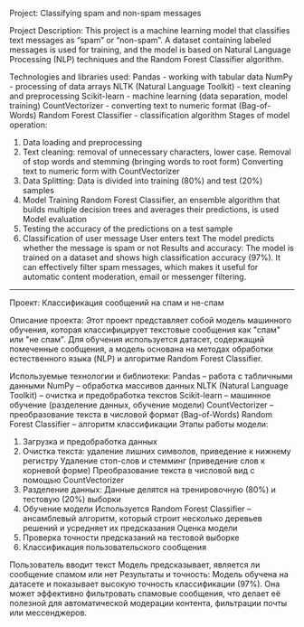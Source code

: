 Project: Classifying spam and non-spam messages

Project Description:
This project is a machine learning model that classifies text messages as “spam” or “non-spam”. A dataset containing labeled messages is used for training, and the model is based on Natural Language Processing (NLP) techniques and the Random Forest Classifier algorithm.

Technologies and libraries used:
Pandas - working with tabular data
NumPy - processing of data arrays
NLTK (Natural Language Toolkit) - text cleaning and preprocessing
Scikit-learn - machine learning (data separation, model training)
CountVectorizer - converting text to numeric format (Bag-of-Words)
Random Forest Classifier - classification algorithm
Stages of model operation:
1) Data loading and preprocessing
2) Text cleaning: removal of unnecessary characters, lower case.
Removal of stop words and stemming (bringing words to root form)
Converting text to numeric form with CountVectorizer
3) Data Splitting:
Data is divided into training (80%) and test (20%) samples
4) Model Training
Random Forest Classifier, an ensemble algorithm that builds multiple decision trees and averages their predictions, is used
Model evaluation
5) Testing the accuracy of the predictions on a test sample
6) Classification of user message
User enters text
The model predicts whether the message is spam or not
Results and accuracy:
The model is trained on a dataset and shows high classification accuracy (97%). It can effectively filter spam messages, which makes it useful for automatic content moderation, email or messenger filtering.
------------------------------------------------------------------------------------------------------------------------------------------------------------------------------------------------------------------------------------------------------------------------------------------------------------
Проект: Классификация сообщений на спам и не-спам

Описание проекта:
Этот проект представляет собой модель машинного обучения, которая классифицирует текстовые сообщения как "спам" или "не спам". Для обучения используется датасет, содержащий помеченные сообщения, а модель основана на методах обработки естественного языка (NLP) и алгоритме Random Forest Classifier.

Используемые технологии и библиотеки:
Pandas – работа с табличными данными
NumPy – обработка массивов данных
NLTK (Natural Language Toolkit) – очистка и предобработка текстов
Scikit-learn – машинное обучение (разделение данных, обучение модели)
CountVectorizer – преобразование текста в числовой формат (Bag-of-Words)
Random Forest Classifier – алгоритм классификации
Этапы работы модели:
1) Загрузка и предобработка данных
2) Очистка текста: удаление лишних символов, приведение к нижнему регистру
Удаление стоп-слов и стемминг (приведение слов к корневой форме)
Преобразование текста в числовой вид с помощью CountVectorizer
3) Разделение данных:
Данные делятся на тренировочную (80%) и тестовую (20%) выборки
4) Обучение модели
Используется Random Forest Classifier – ансамблевый алгоритм, который строит несколько деревьев решений и усредняет их предсказания
Оценка модели
5) Проверка точности предсказаний на тестовой выборке
6) Классификация пользовательского сообщения

Пользователь вводит текст
Модель предсказывает, является ли сообщение спамом или нет
Результаты и точность:
Модель обучена на датасете и показывает высокую точность классификации (97%). Она может эффективно фильтровать спамовые сообщения, что делает её полезной для автоматической модерации контента, фильтрации почты или мессенджеров.
